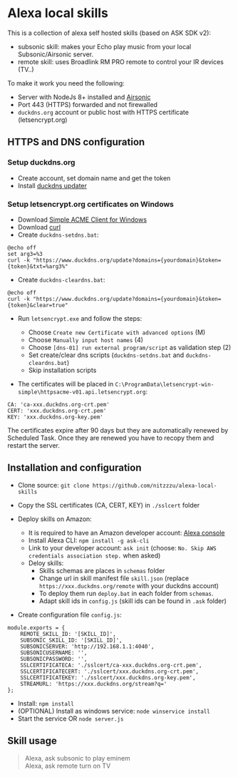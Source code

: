 # Alexa local skills

This is a collection of alexa self hosted skills (based on ASK SDK v2):

- subsonic skill: makes your Echo play music from your local Subsonic/Airsonic server.
- remote skill: uses Broadlink RM PRO remote to control your IR devices (TV..)

To make it work you need the following:

- Server with NodeJs 8+ installed and [Airsonic](https://github.com/airsonic/airsonic/releases)
- Port 443 (HTTPS) forwarded and not firewalled
- `duckdns.org` account or public host with HTTPS certificate (letsencrypt.org)

## HTTPS and DNS configuration

### Setup duckdns.org

- Create account, set domain name and get the token
- Install [duckdns updater](https://github.com/nitzzzu/duckdns-updater)

### Setup letsencrypt.org certificates on Windows

- Download [Simple ACME Client for Windows](https://github.com/PKISharp/win-acme)
- Download [curl](https://curl.haxx.se/download.html)
- Create `duckdns-setdns.bat`:

```
@echo off
set arg3=%3
curl -k "https://www.duckdns.org/update?domains={yourdomain}&token={token}&txt=%arg3%"
```

- Create `duckdns-cleardns.bat`:

```
@echo off
curl -k "https://www.duckdns.org/update?domains={yourdomain}&token={token}&clear=true"
```

- Run `letsencrypt.exe` and follow the steps:
    - Choose `Create new Certificate with advanced options` (M)
    - Choose `Manually input host names` (4)
    - Choose `[dns-01] run external program/script` as validation step (2)
    - Set create/clear dns scripts (`duckdns-setdns.bat` and `duckdns-cleardns.bat`)
    - Skip installation scripts
    
- The certificates will be placed in `C:\ProgramData\letsencrypt-win-simple\httpsacme-v01.api.letsencrypt.org`:

```
CA: 'ca-xxx.duckdns.org-crt.pem'
CERT: 'xxx.duckdns.org-crt.pem'
KEY: 'xxx.duckdns.org-key.pem'
```

The certificates expire after 90 days but they are automatically renewed by Scheduled Task.
Once they are renewed you have to recopy them and restart the server.

## Installation and configuration

- Clone source: `git clone https://github.com/nitzzzu/alexa-local-skills`
- Copy the SSL certificates (CA, CERT, KEY) in `./sslcert` folder
- Deploy skills on Amazon:

    - It is required to have an Amazon developer account: [Alexa console](https://developer.amazon.com/alexa/console/ask)
    - Install Alexa CLI: `npm install -g ask-cli`
    - Link to your developer account: `ask init` (choose: `No. Skip AWS credentials association step.` when asked)
    - Deloy skills:
        - Skills schemas are places in `schemas` folder
        - Change url in skill manifest file `skill.json` (replace `https://xxx.duckdns.org/remote` with your duckdns account)
        - To deploy them run `deploy.bat` in each folder from `schemas`.
        - Adapt skill ids in `config.js` (skill ids can be found in `.ask` folder)

- Create configuration file `config.js`:

```
module.exports = {
    REMOTE_SKILL_ID: '[SKILL_ID]',
    SUBSONIC_SKILL_ID: '[SKILL_ID]',
    SUBSONICSERVER: 'http://192.168.1.1:4040',
    SUBSONICUSERNAME: '',
    SUBSONICPASSWORD: '',
    SSLCERTIFICATECA: './sslcert/ca-xxx.duckdns.org-crt.pem',
    SSLCERTIFICATECERT: './sslcert/xxx.duckdns.org-crt.pem',
    SSLCERTIFICATEKEY: './sslcert/xxx.duckdns.org-key.pem',
    STREAMURL: 'https://xxx.duckdns.org/stream?q='
};
```

- Install: `npm install`
- (OPTIONAL) Install as windows service: `node winservice install`
- Start the service OR `node server.js`

## Skill usage

> Alexa, ask subsonic to play eminem  
> Alexa, ask remote turn on TV
